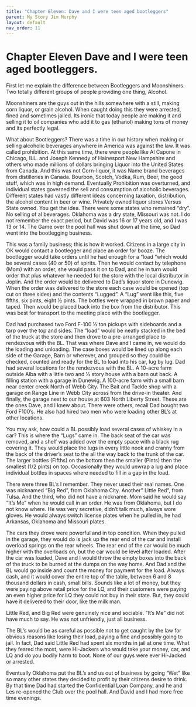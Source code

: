 ```yaml
---
title: "Chapter Eleven: Dave and I were teen aged bootleggers"
parent: My Story Jim Murphy
layout: default
nav_order: 11
---
```


# Chapter Eleven  Dave and I were teen aged bootleggers.

First let me explain the difference between Bootleggers and Moonshiners. Two totally different groups of people providing one thing, Alcohol.

Moonshiners are the guys out in the hills somewhere with a still, making corn liquor, or grain alcohol. When caught doing this they were arrested, fined and sometimes jailed. Its ironic that today people are making it and selling it to oil companies who add it to gas (ethanol) making tons of money and its perfectly legal.

What about Bootleggers? There was a time in our history when making or selling alcoholic beverages anywhere in America was against the law. It was called prohibition. At this same time, there were people like Al Capone in Chicago, ILL. and Joseph Kennedy of Hainesport New Hampshire and others who made millions of dollars bringing Liquor into the United States from Canada. And this was not Corn-liquor, it was Name brand beverages from distilleries in Canada.  Bourbon, Scotch, Vodka, Rum, Beer, the good stuff, which was in high demand. Eventually Prohibition was overturned, and individual states governed the sell and consumption of alcoholic beverages. Different states had vastly different ideas concerning taxation, distribution, the alcohol content in beer or wine. Privately owned liquor stores Versus State owned. You get the idea. There were some states who remained “dry”. No selling of al beverages.  Oklahoma was a dry state, Missouri was not. I do not remember the exact period, but David was 16 or 17 years old, and I was 13 or 14.  The Game over the pool hall was shut down at the time, so Dad went into the bootlegging business.

This was a family business; this is how it worked. Citizens in a large city in OK would contact a bootlegger and place an order for booze. The bootlegger would take orders until he had enough for a “load “which would be several cases (40 or 50) of spirits. Then he would contact by telephone (Mom) with an order, she would pass it on to Dad, and he in turn would order that plus whatever he needed for the store with the local distributor in Joplin.  And the order would be delivered to Dad’s liquor store in Dunewig. When the order was delivered to the store each case would be opened (top cut on three sides) and the contents “Lugged”.  A “Lug” went like this, five fifths, six pints, eight ½ pints. The bottles were wrapped in brown paper and taped. Then would be placed back into the box from the distributor.  This was best for transport to the meeting place with the bootlegger.

Dad had purchased two Ford F-100 ½ ton pickups with sideboards and a tarp over the top and sides. The “load” would be neatly stacked in the bed of the truck at the store and then drove to a pre-arranged place to rendezvous with the BL. That was where Dave and I came in, we would do the loading and unloading. The case boxes would be lined up along each side of the Garage, Barn or wherever, and grouped so they could be checked, counted and ready for the BL to load into his car, lug by lug. Dad had several locations for the rendezvous with the BL. A 10-acre farm outside Alba with a little two and ½ story house with a barn out back. A filling station with a garage in Dunewig. A 100-acre farm with a small barn near center creek North of Webb City. The Bait and Tackle shop with a garage on Range Line in Webb City across from the drive-in theater. And finally, the garage next to our house at 603 North Liberty Street. These are the ones Dave, and I knew about.  There were others, recall Dad bought two Ford F100’s. He also had hired two men who were loading other BL’s at other locations.

You may ask, how could a BL possibly load several cases of whiskey in a car? This is where the “Lugs” came in. The back seat of the car was removed, and a shelf was added over the empty space with a black rug covering it. They would place the lugs in every little nook and cranny from the back of the driver’s seat to the all the way back to the trunk of the car. The larger bottles (Fifths) on the bottom then the smaller (Pints) then the smallest (1/2 pints) on top. Occasionally they would unwrap a lug and place individual bottles in spaces where needed to fill in a gap in the load.

There were three BL’s I remember. They never used their real names. One was nicknamed “Big Red”, from Oklahoma City. Another” Little Red”, from Tulsa. And the third, who did not have a nickname. Mom said he would say “It’s Me” when he would call in an order. He was from Oklahoma, but I do not know where. He was very secretive, didn’t talk much, always wore gloves. He would always switch license plates when he pulled in, he had Arkansas, Oklahoma and Missouri plates.

The cars they drove were powerful and in top condition. When they pulled in the garage, they would do is jack up the rear end of the car and install overload springs on the rear wheels. The rear end of the car would be much higher with the overloads on, but the car would be level after loaded. After the car was loaded, Dave and I would throw the empty boxes into the back of the truck to be burned at the dumps on the way home. And Dad and the BL would go inside and count the money for payment for the load. Always cash, and it would cover the entire top of the table, between 6 and 8 thousand dollars in cash, small bills. Sounds like a lot of money, but they were paying above retail price for the LQ, and their customers were paying an even higher price for LQ they could not buy in their state.  But, they could have it delivered to their door, like the milk man.

Little Red, and Big Red were genuinely nice and sociable. “It’s Me” did not have much to say. He was not unfriendly, just all business.

The BL’s would be as careful as possible not to get caught by the law for obvious reasons like losing their load, paying a fine and possibly going to jail. In fact, Dad said Little Red had spent six months in jail at one time.  What they feared the most, were HI-Jackers who would take your money, car, and LQ and do you bodily harm to boot. None of our guys were ever Hi-Jacked or arrested.

Eventually Oklahoma put the BL’s and us out of business by going “Wet” like so many other states they decided to profit by their citizens desire to drink.  By that time Dad had started the Confidential Loan Company, and he and Les re-opened the Club over the pool hall. And David and I had more free time evenings.
